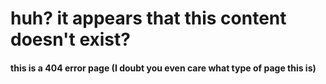 # huh? it appears that this content doesn't exist?


#### this is a 404 error page (I doubt you even care what type of page this is)

